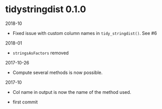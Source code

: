 # tidystringdist 0.1.0
2018-10
- Fixed issue with custom column names in `tidy_stringdist()`. See #6

2018-01

- `stringsAsFactors` removed

2017-10-26

- Compute several methods is now possible. 

2017-10 

- Col name in output is now the name of the method used. 

* first commit



